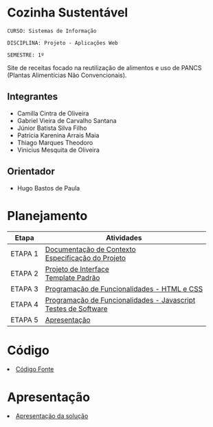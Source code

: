 # Cozinha Sustentável

`CURSO: Sistemas de Informação`

`DISCIPLINA: Projeto - Aplicações Web`

`SEMESTRE: 1º`

Site de receitas focado na reutilização de alimentos e uso de PANCS (Plantas Alimentícias Não Convencionais).

## Integrantes

* Camilla Cintra de Oliveira
* Gabriel Vieira de Carvalho Santana
* Júnior Batista Silva Filho 
* Patricia Karenina Arrais Maia
* Thiago Marques Theodoro
* Vinicius Mesquita de Oliveira

## Orientador

* Hugo Bastos de Paula

# Planejamento

| Etapa         | Atividades |
|  :----:   | ----------- |
| ETAPA 1         |[Documentação de Contexto](docs/context.md) <br> [Especificação do Projeto](docs/especification.md) |
| ETAPA 2         |[Projeto de Interface](docs/interface.md) <br> [Template Padrão](docs/template.md) |
| ETAPA 3         |[Programação de Funcionalidades - HTML e CSS](docs/development.md) |
| ETAPA 4        |[Programação de Funcionalidades - Javascript](docs/development.md) <br> [Testes de Software ](docs/tests.md) |
| ETAPA 5         | [Apresentação](presentation/README.md) |

# Código

<li><a href="src/README.md"> Código Fonte</a></li>

# Apresentação

<li><a href="presentation/README.md"> Apresentação da solução</a></li>
